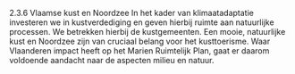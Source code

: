 2.3.6 Vlaamse kust en Noordzee In het kader van klimaatadaptatie investeren we in kustverdediging en geven hierbij ruimte aan natuurlijke processen. We betrekken hierbij de kustgemeenten. Een mooie, natuurlijke kust en Noordzee zijn van cruciaal belang voor het kusttoerisme. Waar Vlaanderen impact heeft op het Marien Ruimtelijk Plan, gaat er daarom voldoende aandacht naar de aspecten milieu en natuur. 